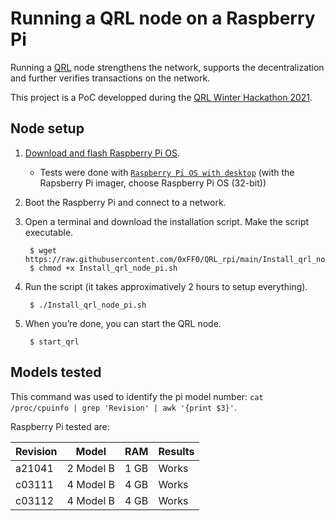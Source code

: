 # Running a QRL node on a Raspberry Pi

Running a [QRL](https://www.theqrl.org/) node strengthens the network, supports the decentralization and further verifies transactions on the network. 

This project is a PoC developped during the [QRL Winter Hackathon 2021](https://www.theqrl.org/blog/qrl-winter-hackathon-2021/).

## Node setup

1) [Download and flash Raspberry Pi OS](https://www.raspberrypi.com/software/). 
		
	- Tests were done with [`Raspberry Pi OS with desktop`](https://www.raspberrypi.com/software/operating-systems/#raspberry-pi-os-32-bit) (with the Rapsberry Pi imager, choose Raspberry Pi OS (32-bit))
	
2) Boot the Raspberry Pi and connect to a network.

3) Open a terminal and download the installation script. Make the script executable.

	    $ wget https://raw.githubusercontent.com/0xFF0/QRL_rpi/main/Install_qrl_node_pi.sh
	    $ chmod +x Install_qrl_node_pi.sh
	
4) Run the script (it takes approximatively 2 hours to setup everything).

	    $ ./Install_qrl_node_pi.sh


5) When you’re done, you can start the QRL node. 

	    $ start_qrl

## Models tested
This command was used to identify the pi model number: `cat /proc/cpuinfo | grep 'Revision' | awk '{print $3}'`.

Raspberry Pi tested are: 

| Revision      | Model         | RAM       | Results   |
| ------------- | ------------- | --------- | --------- |
| a21041        | 2 Model B     | 1 GB      | Works     |
| c03111        | 4 Model B     | 4 GB      | Works     |
| c03112        | 4 Model B     | 4 GB      | Works     |

